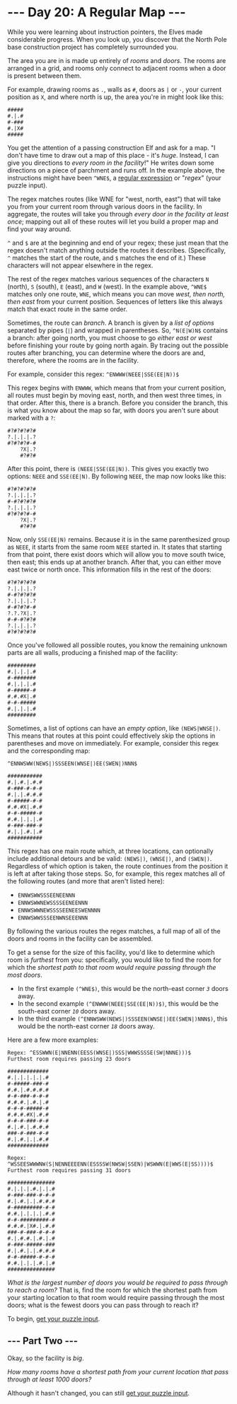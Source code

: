 # --- Day 20: A Regular Map ---

While you were learning about instruction pointers, the Elves made considerable progress. When you look up, you discover that the North Pole base construction project has completely surrounded you.

The area you are in is made up entirely of _rooms_ and _doors_. The rooms are arranged in a grid, and rooms only connect to adjacent rooms when a door is present between them.

For example, drawing rooms as `.`, walls as `#`, doors as `|` or `-`, your current position as `X`, and where north is up, the area you're in might look like this:
```
#####
#.|.#
#-###
#.|X#
#####
```
You get the attention of a passing construction Elf and ask for a map. "I don't have time to draw out a map of this place - it's _huge_. Instead, I can give you directions to _every room in the facility_!" He writes down some directions on a piece of parchment and runs off. In the example above, the instructions might have been `^WNE$`, a [regular expression](https://en.wikipedia.org/wiki/Regular_expression) or "_regex_" (your puzzle input).

The regex matches routes (like WNE for "west, north, east") that will take you from your current room through various doors in the facility. In aggregate, the routes will take you through _every door in the facility at least once_; mapping out all of these routes will let you build a proper map and find your way around.

`^` and `$` are at the beginning and end of your regex; these just mean that the regex doesn't match anything outside the routes it describes. (Specifically, `^` matches the start of the route, and `$` matches the end of it.) These characters will not appear elsewhere in the regex.

The rest of the regex matches various sequences of the characters `N` (north), `S` (south), `E` (east), and `W` (west). In the example above, `^WNE$` matches only one route, `WNE`, which means you can move _west, then north, then east_ from your current position. Sequences of letters like this always match that exact route in the same order.

Sometimes, the route can _branch_. A branch is given by a _list of options_ separated by pipes (`|`) and wrapped in parentheses. So, `^N(E|W)N$` contains a branch: after going north, you must choose to go _either east or west_ before finishing your route by going north again. By tracing out the possible routes after branching, you can determine where the doors are and, therefore, where the rooms are in the facility.

For example, consider this regex: `^ENWWW(NEEE|SSE(EE|N))$`

This regex begins with `ENWWW`, which means that from your current position, all routes must begin by moving east, north, and then west three times, in that order. After this, there is a branch. Before you consider the branch, this is what you know about the map so far, with doors you aren't sure about marked with a `?`:
```
#?#?#?#?#
?.|.|.|.?
#?#?#?#-#
    ?X|.?
    #?#?#
```
After this point, there is `(NEEE|SSE(EE|N))`. This gives you exactly two options: `NEEE` and `SSE(EE|N)`. By following `NEEE`, the map now looks like this:
```
#?#?#?#?#
?.|.|.|.?
#-#?#?#?#
?.|.|.|.?
#?#?#?#-#
    ?X|.?
    #?#?#
```
Now, only `SSE(EE|N)` remains. Because it is in the same parenthesized group as `NEEE`, it starts from the same room `NEEE` started in. It states that starting from that point, there exist doors which will allow you to move south twice, then east; this ends up at another branch. After that, you can either move east twice or north once. This information fills in the rest of the doors:
```
#?#?#?#?#
?.|.|.|.?
#-#?#?#?#
?.|.|.|.?
#-#?#?#-#
?.?.?X|.?
#-#-#?#?#
?.|.|.|.?
#?#?#?#?#
```
Once you've followed all possible routes, you know the remaining unknown parts are all walls, producing a finished map of the facility:
```
#########
#.|.|.|.#
#-#######
#.|.|.|.#
#-#####-#
#.#.#X|.#
#-#-#####
#.|.|.|.#
#########
```
Sometimes, a list of options can have an _empty option_, like `(NEWS|WNSE|)`. This means that routes at this point could effectively skip the options in parentheses and move on immediately. For example, consider this regex and the corresponding map:
```
^ENNWSWW(NEWS|)SSSEEN(WNSE|)EE(SWEN|)NNN$

###########
#.|.#.|.#.#
#-###-#-#-#
#.|.|.#.#.#
#-#####-#-#
#.#.#X|.#.#
#-#-#####-#
#.#.|.|.|.#
#-###-###-#
#.|.|.#.|.#
###########
```
This regex has one main route which, at three locations, can optionally include additional detours and be valid: `(NEWS|)`, `(WNSE|)`, and `(SWEN|)`. Regardless of which option is taken, the route continues from the position it is left at after taking those steps. So, for example, this regex matches all of the following routes (and more that aren't listed here):

 - `ENNWSWWSSSEENEENNN`
 - `ENNWSWWNEWSSSSEENEENNN`
 - `ENNWSWWNEWSSSSEENEESWENNNN`
 - `ENNWSWWSSSEENWNSEEENNN`

By following the various routes the regex matches, a full map of all of the doors and rooms in the facility can be assembled.

To get a sense for the size of this facility, you'd like to determine which room is _furthest_ from you: specifically, you would like to find the room for which the _shortest path to that room would require passing through the most doors_.

 - In the first example `(^WNE$)`, this would be the north-east corner _`3`_ doors away.
 - In the second example `(^ENWWW(NEEE|SSE(EE|N))$)`, this would be the south-east corner _`10`_ doors away.
 - In the third example `(^ENNWSWW(NEWS|)SSSEEN(WNSE|)EE(SWEN|)NNN$)`, this would be the north-east corner _`18`_ doors away.

Here are a few more examples:
```
Regex: ^ESSWWN(E|NNENN(EESS(WNSE|)SSS|WWWSSSSE(SW|NNNE)))$
Furthest room requires passing 23 doors

#############
#.|.|.|.|.|.#
#-#####-###-#
#.#.|.#.#.#.#
#-#-###-#-#-#
#.#.#.|.#.|.#
#-#-#-#####-#
#.#.#.#X|.#.#
#-#-#-###-#-#
#.|.#.|.#.#.#
###-#-###-#-#
#.|.#.|.|.#.#
#############
```

```
Regex: ^WSSEESWWWNW(S|NENNEEEENN(ESSSSW(NWSW|SSEN)|WSWWN(E|WWS(E|SS))))$
Furthest room requires passing 31 doors

###############
#.|.|.|.#.|.|.#
#-###-###-#-#-#
#.|.#.|.|.#.#.#
#-#########-#-#
#.#.|.|.|.|.#.#
#-#-#########-#
#.#.#.|X#.|.#.#
###-#-###-#-#-#
#.|.#.#.|.#.|.#
#-###-#####-###
#.|.#.|.|.#.#.#
#-#-#####-#-#-#
#.#.|.|.|.#.|.#
###############
```

_What is the largest number of doors you would be required to pass through to reach a room?_ That is, find the room for which the shortest path from your starting location to that room would require passing through the most doors; what is the fewest doors you can pass through to reach it?

To begin, [get your puzzle input](input).

## --- Part Two ---

Okay, so the facility is _big_.

_How many rooms have a shortest path from your current location that pass through at least 1000 doors?_

Although it hasn't changed, you can still [get your puzzle input](input).
